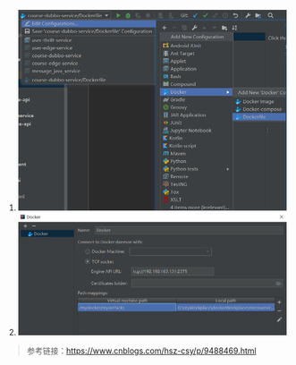 1. ![image text](images/docker-idea03.png)
1. ![image text](images/docker-idea05.png)



> 参考链接：https://www.cnblogs.com/hsz-csy/p/9488469.html